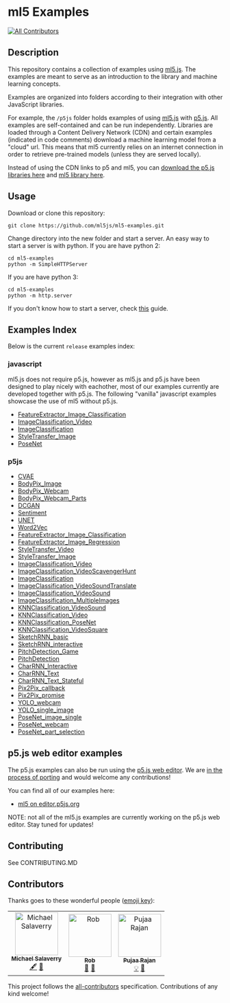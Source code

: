 # ml5 Examples
[![All Contributors](https://img.shields.io/badge/all_contributors-3-orange.svg?style=flat-square)](#contributors)

## Description

This repository contains a collection of  examples using [ml5.js](https://github.com/ml5js/ml5-library). The examples are meant to serve as an introduction to the library and machine learning concepts.

Examples are organized into folders according to their integration with other JavaScript libraries.

For example, the `/p5js` folder holds examples of using [ml5.js](https://github.com/ml5js/ml5-library) with [p5.js](https://p5js.org/). All examples are self-contained and can be run independently. Libraries are loaded through a Content Delivery Network (CDN) and certain examples (indicated in code comments) download a machine learning model from a "cloud" url. This means that ml5 currently relies on an internet connection in order to retrieve pre-trained models (unless they are served locally). 

Instead of using the CDN links to p5 and ml5, you can [download the p5.js libraries here](https://github.com/processing/p5.js/releases) and [ml5 library here](https://github.com/ml5js/ml5-library/releases).

## Usage

Download or clone this repository:
```
git clone https://github.com/ml5js/ml5-examples.git
```

Change directory into the new folder and start a server.
An easy way to start a server is with python. If you are have python 2:
```
cd ml5-examples
python -m SimpleHTTPServer
```
If you are have python 3:
```
cd ml5-examples
python -m http.server
```

If you don't know how to start a server, check [this](https://github.com/processing/p5.js/wiki/Local-server) guide.

## Examples Index

Below is the current `release` examples index:

### javascript

ml5.js does not require p5.js, however as ml5.js and p5.js have been designed to play nicely with eachother, most of our examples currently are developed together with p5.js. The following "vanilla" javascript examples showcase the use of ml5 without p5.js.

* [FeatureExtractor_Image_Classification](https://ml5js.github.io/ml5-examples/javascript/FeatureExtractor_Image_Classification)
* [ImageClassification_Video](https://ml5js.github.io/ml5-examples/javascript/ImageClassification_Video)
* [ImageClassification](https://ml5js.github.io/ml5-examples/javascript/ImageClassification)
* [StyleTransfer_Image](https://ml5js.github.io/ml5-examples/javascript/StyleTransfer_Image)
* [PoseNet](https://ml5js.github.io/ml5-examples/javascript/PoseNet)

### p5js

* [CVAE](https://ml5js.github.io/ml5-examples/p5js/CVAE)
* [BodyPix_Image](https://ml5js.github.io/ml5-examples/p5js/BodyPix/BodyPix_Image/)
* [BodyPix_Webcam](https://ml5js.github.io/ml5-examples/p5js/BodyPix/BodyPix_Webcam)
* [BodyPix_Webcam_Parts](https://ml5js.github.io/ml5-examples/p5js/BodyPix/BodyPix_Webcam_Parts)
* [DCGAN](https://ml5js.github.io/ml5-examples/p5js/DCGAN)
* [Sentiment](https://ml5js.github.io/ml5-examples/p5js/Sentiment)
* [UNET](https://ml5js.github.io/ml5-examples/p5js/UNET/UNET_webcam)
* [Word2Vec](https://ml5js.github.io/ml5-examples/p5js/Word2Vec)
* [FeatureExtractor_Image_Classification](https://ml5js.github.io/ml5-examples/p5js/FeatureExtractor/FeatureExtractor_Image_Classification)
* [FeatureExtractor_Image_Regression](https://ml5js.github.io/ml5-examples/p5js/FeatureExtractor/FeatureExtractor_Image_Regression)
* [StyleTransfer_Video](https://ml5js.github.io/ml5-examples/p5js/StyleTransfer/StyleTransfer_Video)
* [StyleTransfer_Image](https://ml5js.github.io/ml5-examples/p5js/StyleTransfer/StyleTransfer_Image)
* [ImageClassification_Video](https://ml5js.github.io/ml5-examples/p5js/ImageClassification/ImageClassification_Video)
* [ImageClassification_VideoScavengerHunt](https://ml5js.github.io/ml5-examples/p5js/ImageClassification/ImageClassification_VideoScavengerHunt)
* [ImageClassification](https://ml5js.github.io/ml5-examples/p5js/ImageClassification/ImageClassification)
* [ImageClassification_VideoSoundTranslate](https://ml5js.github.io/ml5-examples/p5js/ImageClassification/ImageClassification_VideoSoundTranslate)
* [ImageClassification_VideoSound](https://ml5js.github.io/ml5-examples/p5js/ImageClassification/ImageClassification_VideoSound)
* [ImageClassification_MultipleImages](https://ml5js.github.io/ml5-examples/p5js/ImageClassification/ImageClassification_MultipleImages)
* [KNNClassification_VideoSound](https://ml5js.github.io/ml5-examples/p5js/KNNClassification/KNNClassification_VideoSound)
* [KNNClassification_Video](https://ml5js.github.io/ml5-examples/p5js/KNNClassification/KNNClassification_Video)
* [KNNClassification_PoseNet](https://ml5js.github.io/ml5-examples/p5js/KNNClassification/KNNClassification_PoseNet)
* [KNNClassification_VideoSquare](https://ml5js.github.io/ml5-examples/p5js/KNNClassification/KNNClassification_VideoSquare)
* [SketchRNN_basic](https://ml5js.github.io/ml5-examples/p5js/SketchRNN/SketchRNN_basic)
* [SketchRNN_interactive](https://ml5js.github.io/ml5-examples/p5js/SketchRNN/SketchRNN_interactive)
* [PitchDetection_Game](https://ml5js.github.io/ml5-examples/p5js/PitchDetection/PitchDetection_Game)
* [PitchDetection](https://ml5js.github.io/ml5-examples/p5js/PitchDetection/PitchDetection)
* [CharRNN_Interactive](https://ml5js.github.io/ml5-examples/p5js/CharRNN/CharRNN_Interactive)
* [CharRNN_Text](https://ml5js.github.io/ml5-examples/p5js/CharRNN/CharRNN_Text)
* [CharRNN_Text_Stateful](https://ml5js.github.io/ml5-examples/p5js/CharRNN/CharRNN_Text_Stateful)
* [Pix2Pix_callback](https://ml5js.github.io/ml5-examples/p5js/Pix2Pix/Pix2Pix_callback)
* [Pix2Pix_promise](https://ml5js.github.io/ml5-examples/p5js/Pix2Pix/Pix2Pix_promise)
* [YOLO_webcam](https://ml5js.github.io/ml5-examples/p5js/YOLO/YOLO_webcam)
* [YOLO_single_image](https://ml5js.github.io/ml5-examples/p5js/YOLO/YOLO_single_image)
* [PoseNet_image_single](https://ml5js.github.io/ml5-examples/p5js/PoseNet/PoseNet_image_single)
* [PoseNet_webcam](https://ml5js.github.io/ml5-examples/p5js/PoseNet/PoseNet_webcam)
* [PoseNet_part_selection](https://ml5js.github.io/ml5-examples/p5js/PoseNet/PoseNet_part_selection)

## p5.js web editor examples

The p5.js examples can also be run using the [p5.js web editor](https://alpha.editor.p5js.org). We are [in the process of porting](https://github.com/ml5js/ml5-examples/issues/6) and would welcome any contributions!

You can find all of our examples here:
* [ml5 on editor.p5js.org](https://editor.p5js.org/ml5/sketches)

NOTE: not all of the ml5.js examples are currently working on the p5.js web editor. Stay tuned for updates!

## Contributing

See CONTRIBUTING.MD

## Contributors

Thanks goes to these wonderful people ([emoji key](https://allcontributors.org/docs/en/emoji-key)):

<!-- ALL-CONTRIBUTORS-LIST:START - Do not remove or modify this section -->
<!-- prettier-ignore -->
<table>
  <tr>
    <td align="center"><a href="https://wakatime.com/@barakplasma"><img src="https://avatars0.githubusercontent.com/u/62937?v=4" width="100px;" alt="Michael Salaverry"/><br /><sub><b>Michael Salaverry</b></sub></a><br /><a href="#content-barakplasma" title="Content">🖋</a> <a href="https://github.com/ml5js/ml5-examples/issues?q=author%3Abarakplasma" title="Bug reports">🐛</a></td>
    <td align="center"><a href="http://sankeybuilder.com"><img src="https://avatars2.githubusercontent.com/u/1794620?v=4" width="100px;" alt="Rob"/><br /><sub><b>Rob</b></sub></a><br /><a href="https://github.com/ml5js/ml5-examples/issues?q=author%3Aeformx" title="Bug reports">🐛</a> <a href="#question-eformx" title="Answering Questions">💬</a></td>
    <td align="center"><a href="http://pujaa.rajan@gmail.com"><img src="https://avatars3.githubusercontent.com/u/10352446?v=4" width="100px;" alt="Pujaa Rajan"/><br /><sub><b>Pujaa Rajan</b></sub></a><br /><a href="#example-pujaarajan" title="Examples">💡</a> <a href="https://github.com/ml5js/ml5-examples/issues?q=author%3Apujaarajan" title="Bug reports">🐛</a></td>
  </tr>
</table>

<!-- ALL-CONTRIBUTORS-LIST:END -->

This project follows the [all-contributors](https://github.com/all-contributors/all-contributors) specification. Contributions of any kind welcome!